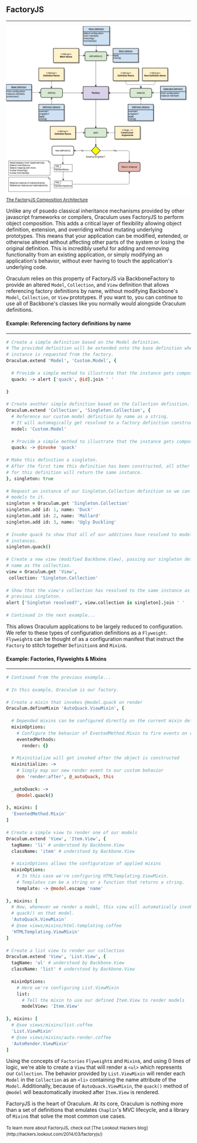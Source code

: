 FactoryJS
---------
---------

<a href="examples/gh-pages/images/FactoryJS%20Composition%20Architecture.jpg" class="thumbnail pull-right col-sm-4 col-md-3 text-center" target="_blank">
  <img src="examples/gh-pages/images/FactoryJS%20Composition%20Architecture.jpg" alt="The FactoryJS Composition Architecture"/>
  <small>The FactoryJS Composition Architecture</small>
</a>

Unlike any of psuedo classical inheritance mechanisms provided by other javascript frameworks or compilers, Oraculum uses FactoryJS to perform object composition. This adds a critical layer of flexibility allowing object definition, extension, and overriding without mutating underlying prototypes. This means that your application can be modified, extended, or otherwise altered without affecting other parts of the system or losing the original definition. This is incredibly useful for adding and removing functionality from an existing application, or simply modifying an application's behavior, without ever having to touch the application's underlying code.

Oraculum relies on this property of FactoryJS via BackboneFactory to provide an altered `Model`, `Collection`, and `View` definition that allows referencing factory definitions by name, without modifying Backbone's `Model`, `Collection`, or `View` prototypes. If you want to, you can continue to use all of Backbone's classes like you normally would alongside Oraculum definitions.

<div class="clearfix"></div>

#### Example: Referencing factory definitions by name
-----------------------------------------------------
```coffeescript
# Create a simple definition based on the Model definition.
# The provided definition will be extended onto the base definition when an
# instance is requested from the factory.
Oraculum.extend 'Model', 'Custom.Model', {

  # Provide a simple method to illustrate that the instance gets composed.
  quack: -> alert ['quack', @id].join ' '

}

# Create another simple definition based on the Collection definition.
Oraculum.extend 'Collection', 'Singleton.Collection', {
  # Reference our custom model definition by name as a string.
  # It will automagically get resolved to a factory definition constructor.
  model: 'Custom.Model'

  # Provide a simple method to illustrate that the instance gets composed.
  quack: -> @invoke 'quack'

# Make this definition a singleton.
# After the first time this definition has been constructed, all other requests
# for this definition will return the same instance.
}, singleton: true

# Request an instance of our Singleton.Collection definition so we can add some
# models to it.
singleton = Oraculum.get 'Singleton.Collection'
singleton.add id: 1, name: 'Duck'
singleton.add id: 2, name: 'Mallard'
singleton.add id: 3, name: 'Ugly Duckling'

# Invoke quack to show that all of our additions have resolved to model
# instances.
singleton.quack()

# Create a new view (modified Backbone.View), passing our singleton definition
# name as the collection.
view = Oraculum.get 'View',
 collection: 'Singleton.Collection'

# Show that the view's collection has resolved to the same instance as our
# previous singleton.
alert ['Singleton resolved?', view.collection is singleton].join ' '

# Continued in the next example...
```

This allows Oraculum applications to be largely reduced to configuration. We refer to these types of configuration definitions as a `Flyweight`. `Flyweight`s can be thought of as a configuration manifest that instruct the `Factory` to stitch together `Definition`s and `Mixin`s.


#### Example: Factories, Flyweights & Mixins
------------------------------------------------
```coffeescript
# Continued from the previous example...

# In this example, Oraculum is our factory.

# Create a mixin that invokes @model.quack on render
Oraculum.defineMixin 'AutoQuack.ViewMixin', {

  # Depended mixins can be configured directly on the current mixin definition
  mixinOptions:
    # Configure the behavior of EventedMethod.Mixin to fire events on render
    eventedMethods:
      render: {}

  # Mixinitialize will get invoked after the object is constructed
  mixinitialize: ->
    # Simply map our new render event to our custom behavior
    @on 'render:after', @_autoQuack, this

  _autoQuack: ->
    @model.quack()

}, mixins: [
  'EventedMethod.Mixin'
]

# Create a simple view to render one of our models
Oraculum.extend 'View', 'Item.View', {
  tagName: 'li' # understood by Backbone.View
  className: 'item' # understood by Backbone.View

  # mixinOptions allows the configuration of applied mixins
  mixinOptions:
    # In this case we're configuring HTMLTemplating.ViewMixin.
    # Templates can be a string or a function that returns a string.
    template: -> @model.escape 'name'

}, mixins: [
  # Now, whenever we render a model, this view will automatically invoke
  # quack() on that model.
  'AutoQuack.ViewMixin'
  # @see views/mixins/html-templating.coffee
  'HTMLTemplating.ViewMixin'
]

# Create a list view to render our collection
Oraculum.extend 'View', 'List.View', {
  tagName: 'ul' # understood by Backbone.View
  className: 'list' # understood by Backbone.View

  mixinOptions:
    # Here we're configuring List.ViewMixin
    list:
      # Tell the mixin to use our defined Item.View to render models
      modelView: 'Item.View'

}, mixins: [
  # @see views/mixins/list.coffee
  'List.ViewMixin'
  # @see views/mixins/auto-render.coffee
  'AutoRender.ViewMixin'
]
```

Using the concepts of `Factories` `Flyweight`s and `Mixin`s, and using 0 lines of logic, we're able to create a `View` that will render a `<ul>` which represents our `Collection`. The behavior provided by `List.ViewMixin` will render each `Model` in the `Collection` as an `<li>` containing the name attribute of the `Model`. Additionally, because of `AutoQuack.ViewMixin`, the `quack()` method of `@model` will beautomatically  invoked after `Item.View` is rendered.

FactoryJS is the heart of Oraculum. At its core, Oraculum is nothing more than a set of definitions that emulates `Chaplin`'s MVC lifecycle, and a library of `Mixin`s that solve the most common use cases.

<small class="pull-right">
  To learn more about FactoryJS, check out [The Lookout Hackers blog](http://hackers.lookout.com/2014/03/factoryjs/)
</small>
